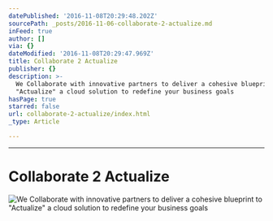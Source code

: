 ```yaml
---
datePublished: '2016-11-08T20:29:48.202Z'
sourcePath: _posts/2016-11-06-collaborate-2-actualize.md
inFeed: true
author: []
via: {}
dateModified: '2016-11-08T20:29:47.969Z'
title: Collaborate 2 Actualize
publisher: {}
description: >-
  We Collaborate with innovative partners to deliver a cohesive blueprint to
  "Actualize" a cloud solution to redefine your business goals
hasPage: true
starred: false
url: collaborate-2-actualize/index.html
_type: Article

---
```

---

# Collaborate 2 Actualize
![We Collaborate with innovative partners to deliver a cohesive blueprint to "Actualize" a cloud solution to redefine your business goals](https://the-grid-user-content.s3-us-west-2.amazonaws.com/6d00424b-70ab-46a9-bd8b-8503cece25a0.jpg)